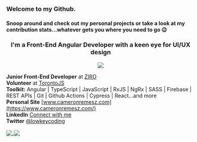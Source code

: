 ### Welcome to my Github.
#### Snoop around and check out my personal projects or take a look at my contribution stats...whatever gets you where you need to go :wink:

<h3 align="center">I'm a Front-End Angular Developer with a keen eye for UI/UX design</h3>

<p align="center">
   <img src="https://skillicons.dev/icons?i=angular,ts" />
</p>

**Junior Front-End Developer** at [ZIRO](https://github.com/Stack8)<br/>
**Volunteer** at [TorontoJS](https://github.com/torontojs/torontojs.com)<br/>
**Toolkit:**  Angular | TypeScript | JavaScript | RxJS | NgRx | SASS | Firebase | REST APIs | Git | Github Actions | Cypress | React...and more<br/>
**Personal Site** [www.cameronremesz.com](https://www.cameronremesz.com/)<br/>
**LinkedIn** [Connect with me](https://www.linkedin.com/in/cameron-remesz/)<br/>
**Twitter** [@lowkeycoding](https://twitter.com/lowkeycoding)<br/>

<a href="https://github.com/lowkeycode">
  <img align="center" src="https://github-readme-stats.vercel.app/api?username=lowkeycode&hide=stars&show_icons=true&theme=holi&show_icons=true&rank_icon=github&custom_title=Cam Remesz" />
</a>
<a href="https://github.com/lowkeycode">
  <img align="center" src="https://github-readme-stats.vercel.app/api/top-langs/?username=lowkeycode&size_weight=0.5&count_weight=0.5" />
</a>



